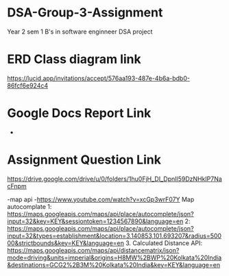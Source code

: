 # DSA-Group-3-Assignment
Year 2 sem 1 B's in software enginneer DSA project 

# ERD Class diagram link
https://lucid.app/invitations/accept/576aa193-487e-4b6a-bdb0-86fcf6e924c4

# Google Docs Report Link
-

# Assignment Question Link
https://drive.google.com/drive/u/0/folders/1hu0FjH_DI_DpnIl59DzNHkIP7NacFnpm

-map api
  -https://www.youtube.com/watch?v=xcGp3wrF07Y
  Map autocomplate
  1: https://maps.googleapis.com/maps/api/place/autocomplete/json?input=32&key=KEY&sessiontoken=1234567890&language=en
  2: https://maps.googleapis.com/maps/api/place/autocomplete/json?input=32&types=establishment&location=3.140853,101.693207&radius=50000&strictbounds&key=KEY&language=en
  3. Calculated Distance API: https://maps.googleapis.com/maps/api/distancematrix/json?mode=driving&units=imperial&origins=H8MW%2BWP%20Kolkata%20India&destinations=GCG2%2B3M%20Kolkata%20India&key=KEY&language=en
  
